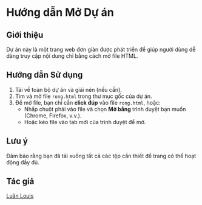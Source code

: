 # Hướng dẫn Mở Dự án

## Giới thiệu
Dự án này là một trang web đơn giản được phát triển để giúp người dùng dễ dàng truy cập nội dung chỉ bằng cách mở file HTML.

## Hướng dẫn Sử dụng

1. Tải về toàn bộ dự án và giải nén (nếu cần).
2. Tìm và mở file `rong.html` trong thư mục gốc của dự án.
3. Để mở file, bạn chỉ cần **click đúp** vào file `rong.html`, hoặc:
   - Nhấp chuột phải vào file và chọn **Mở bằng** trình duyệt bạn muốn (Chrome, Firefox, v.v.).
   - Hoặc kéo file vào tab mới của trình duyệt để mở.

## Lưu ý
Đảm bảo rằng bạn đã tải xuống tất cả các tệp cần thiết để trang có thể hoạt động đầy đủ.

## Tác giả
[Luân Louis](https://github.com/khanhluan1)
